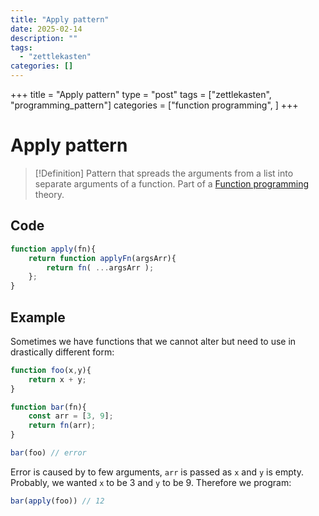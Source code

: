 ```yaml
---
title: "Apply pattern"
date: 2025-02-14
description: ""
tags: 
  - "zettlekasten"
categories: []
---
```


+++
title = "Apply pattern"
type = "post"
tags = ["zettlekasten", "programming_pattern"]
categories = ["function programming", ]
+++


# Apply pattern
> [!Definition]
> Pattern that spreads the arguments from a list into separate arguments of a function. Part of a [Function programming](Function%20programming) theory.

## Code
```js
function apply(fn){
	return function applyFn(argsArr){
		return fn( ...argsArr );
	};
}
```

## Example
Sometimes we have functions that we cannot alter but need to use in drastically different form:
```js
function foo(x,y){
	return x + y;
}

function bar(fn){
	const arr = [3, 9];
	return fn(arr);
}

bar(foo) // error
```
Error is caused by to few arguments, `arr` is passed as `x` and `y` is empty.
Probably, we wanted `x` to be 3 and `y` to be 9. Therefore we program:
```js
bar(apply(foo)) // 12
```
